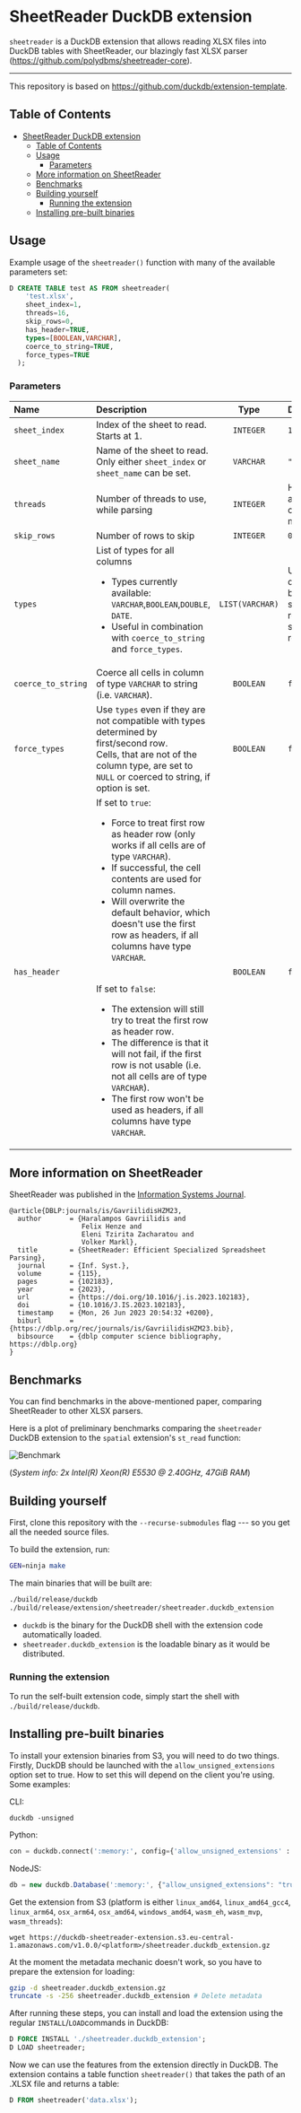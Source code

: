 # SheetReader DuckDB extension

`sheetreader` is a DuckDB extension that allows reading XLSX files into DuckDB tables with SheetReader, our blazingly fast XLSX parser (https://github.com/polydbms/sheetreader-core).

---

This repository is based on https://github.com/duckdb/extension-template.

## Table of Contents

- [SheetReader DuckDB extension](#sheetreader-duckdb-extension)
  - [Table of Contents](#table-of-contents)
  - [Usage](#usage)
    - [Parameters](#parameters)
  - [More information on SheetReader](#more-information-on-sheetreader)
  - [Benchmarks](#benchmarks)
  - [Building yourself](#building-yourself)
    - [Running the extension](#running-the-extension)
  - [Installing pre-built binaries](#installing-pre-built-binaries)

## Usage

Example usage of the `sheetreader()` function with many of the available parameters set:

```sql
D CREATE TABLE test AS FROM sheetreader(
    'test.xlsx',
    sheet_index=1,
    threads=16,
    skip_rows=0,
    has_header=TRUE,
    types=[BOOLEAN,VARCHAR],
    coerce_to_string=TRUE,
    force_types=TRUE
  );
```

### Parameters

| Name               | Description                                                                                                                                                                                                                                                                                                                                                                                                                                                                                                                                                                                                                                                                |      Type       | Default                                                          |
| :----------------- | :------------------------------------------------------------------------------------------------------------------------------------------------------------------------------------------------------------------------------------------------------------------------------------------------------------------------------------------------------------------------------------------------------------------------------------------------------------------------------------------------------------------------------------------------------------------------------------------------------------------------------------------------------------------------- | :-------------: | :--------------------------------------------------------------- |
| `sheet_index`      | Index of the sheet to read. Starts at 1.                                                                                                                                                                                                                                                                                                                                                                                                                                                                                                                                                                                                                                   |    `INTEGER`    | `1`                                                              |
| `sheet_name`       | Name of the sheet to read. <br /> Only either `sheet_index` or `sheet_name` can be set.                                                                                                                                                                                                                                                                                                                                                                                                                                                                                                                                                                                    |    `VARCHAR`    | `""`                                                             |
| `threads`          | Number of threads to use, while parsing                                                                                                                                                                                                                                                                                                                                                                                                                                                                                                                                                                                                                                    |    `INTEGER`    | Half of available cores; minimum 1                               |
| `skip_rows`        | Number of rows to skip                                                                                                                                                                                                                                                                                                                                                                                                                                                                                                                                                                                                                                                     |    `INTEGER`    | `0`                                                              |
| `types`            | List of types for all columns <ul> <li> Types currently available:<br /> `VARCHAR`,`BOOLEAN`,`DOUBLE`, `DATE`.</li> <li> Useful in combination with `coerce_to_string` and `force_types`. </li> </ul>                                                                                                                                                                                                                                                                                                                                                                                                                                                                      | `LIST(VARCHAR)` | Uses types determined by first & second row (after skipped rows) |
| `coerce_to_string` | Coerce all cells in column of type `VARCHAR` to string (i.e. `VARCHAR`).                                                                                                                                                                                                                                                                                                                                                                                                                                                                                                                                                                                                   |    `BOOLEAN`    | `false`                                                          |
| `force_types`      | Use `types` even if they are not compatible with types determined by first/second row. <br /> Cells, that are not of the column type, are set to `NULL` or coerced to string, if option is set.                                                                                                                                                                                                                                                                                                                                                                                                                                                                            |    `BOOLEAN`    | `false`                                                          |
| `has_header`       | If set to `true`: <ul> <li> Force to treat first row as header row (only works if all cells are of type `VARCHAR`). </li> <li> If successful, the cell contents are used for column names. </li> <li> Will overwrite the default behavior, which doesn't use the first row as headers, if all columns have type `VARCHAR`. </li> </ul> <br /> If set to `false`: <ul>  <li> The extension will still try to treat the first row as header row. </li> <li> The difference is that it will not fail, if the first row is not usable (i.e. not all cells are of type `VARCHAR`). </li> <li> The first row won't be used as headers, if all columns have type `VARCHAR`. </ul> |    `BOOLEAN`    | `false`                                                          |


## More information on SheetReader

SheetReader was published in the [Information Systems Journal](https://www.sciencedirect.com/science/article/abs/pii/S0306437923000194).
```
@article{DBLP:journals/is/GavriilidisHZM23,
  author       = {Haralampos Gavriilidis and
                  Felix Henze and
                  Eleni Tzirita Zacharatou and
                  Volker Markl},
  title        = {SheetReader: Efficient Specialized Spreadsheet Parsing},
  journal      = {Inf. Syst.},
  volume       = {115},
  pages        = {102183},
  year         = {2023},
  url          = {https://doi.org/10.1016/j.is.2023.102183},
  doi          = {10.1016/J.IS.2023.102183},
  timestamp    = {Mon, 26 Jun 2023 20:54:32 +0200},
  biburl       = {https://dblp.org/rec/journals/is/GavriilidisHZM23.bib},
  bibsource    = {dblp computer science bibliography, https://dblp.org}
}
```

## Benchmarks

You can find benchmarks in the above-mentioned paper, comparing SheetReader to other XLSX parsers.

Here is a plot of preliminary benchmarks comparing the `sheetreader` DuckDB extension to the `spatial` extension's `st_read` function:


![Benchmark](./benchmarks/benchmark_sf_6_with_spatial.png)

(*System info: 2x Intel(R) Xeon(R) E5530 @ 2.40GHz, 47GiB RAM*)

## Building yourself

First, clone this repository with the `--recurse-submodules` flag --- so you get all the needed source files.

To build the extension, run:
```sh
GEN=ninja make
```
The main binaries that will be built are:
```sh
./build/release/duckdb
./build/release/extension/sheetreader/sheetreader.duckdb_extension
```
- `duckdb` is the binary for the DuckDB shell with the extension code automatically loaded.
- `sheetreader.duckdb_extension` is the loadable binary as it would be distributed.

### Running the extension

To run the self-built extension code, simply start the shell with `./build/release/duckdb`.

## Installing pre-built binaries

To install your extension binaries from S3, you will need to do two things. Firstly, DuckDB should be launched with the
`allow_unsigned_extensions` option set to true. How to set this will depend on the client you're using. Some examples:

CLI:
```shell
duckdb -unsigned
```

Python:
```python
con = duckdb.connect(':memory:', config={'allow_unsigned_extensions' : 'true'})
```

NodeJS:
```js
db = new duckdb.Database(':memory:', {"allow_unsigned_extensions": "true"});
```

Get the extension from S3 (platform is either `linux_amd64`, `linux_amd64_gcc4`, `linux_arm64`, `osx_arm64`, `osx_amd64`, `windows_amd64`, `wasm_eh`, `wasm_mvp`, `wasm_threads`):

```
wget https://duckdb-sheetreader-extension.s3.eu-central-1.amazonaws.com/v1.0.0/<platform>/sheetreader.duckdb_extension.gz
```


At the moment the metadata mechanic doesn't work, so you have to prepare the extension for loading:

```bash
gzip -d sheetreader.duckdb_extension.gz
truncate -s -256 sheetreader.duckdb_extension # Delete metadata
```

<!-- Secondly, you will need to set the repository endpoint in DuckDB to the HTTP url of your bucket + version of the extension -->
<!-- you want to install. To do this run the following SQL query in DuckDB: -->
<!-- ```sql
SET custom_extension_repository='bucket.s3.eu-west-1.amazonaws.com/<your_extension_name>/latest';
```
Note that the `/latest` path will allow you to install the latest extension version available for your current version of
DuckDB. To specify a specific version, you can pass the version instead. -->

After running these steps, you can install and load the extension using the regular `INSTALL`/`LOAD`commands in DuckDB:
```sql
D FORCE INSTALL './sheetreader.duckdb_extension';
D LOAD sheetreader;
```

Now we can use the features from the extension directly in DuckDB. The extension contains a table function `sheetreader()` that takes the path of an .XLSX file and returns a table:
```sql
D FROM sheetreader('data.xlsx');
```
